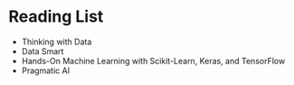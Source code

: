 # Reading List

* Thinking with Data
* Data Smart
* Hands-On Machine Learning with Scikit-Learn, Keras, and TensorFlow
* Pragmatic AI
